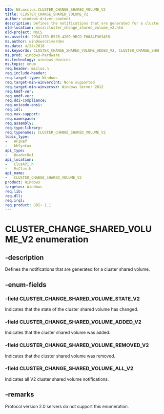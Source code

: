 ```yaml
---
UID: NE:msclus.CLUSTER_CHANGE_SHARED_VOLUME_V2
title: CLUSTER_CHANGE_SHARED_VOLUME_V2
author: windows-driver-content
description: Defines the notifications that are generated for a cluster shared volume.
old-location: mscs\cluster_change_shared_volume_v2.htm
old-project: MsCS
ms.assetid: 2934115D-B52B-4289-9BCD-E66A4F363AE8
ms.author: windowsdriverdev
ms.date: 4/24/2018
ms.keywords: CLUSTER_CHANGE_SHARED_VOLUME_ADDED_V2, CLUSTER_CHANGE_SHARED_VOLUME_ALL_V2, CLUSTER_CHANGE_SHARED_VOLUME_REMOVED_V2, CLUSTER_CHANGE_SHARED_VOLUME_STATE_V2, CLUSTER_CHANGE_SHARED_VOLUME_V2, CLUSTER_CHANGE_SHARED_VOLUME_V2 enumeration [Failover Cluster], clusapi/CLUSTER_CHANGE_SHARED_VOLUME_ADDED_V2, clusapi/CLUSTER_CHANGE_SHARED_VOLUME_ALL_V2, clusapi/CLUSTER_CHANGE_SHARED_VOLUME_REMOVED_V2, clusapi/CLUSTER_CHANGE_SHARED_VOLUME_STATE_V2, clusapi/CLUSTER_CHANGE_SHARED_VOLUME_V2, msclus/CLUSTER_CHANGE_SHARED_VOLUME_ADDED_V2, msclus/CLUSTER_CHANGE_SHARED_VOLUME_ALL_V2, msclus/CLUSTER_CHANGE_SHARED_VOLUME_REMOVED_V2, msclus/CLUSTER_CHANGE_SHARED_VOLUME_STATE_V2, msclus/CLUSTER_CHANGE_SHARED_VOLUME_V2, mscs.cluster_change_shared_volume_v2
ms.prod: windows-hardware
ms.technology: windows-devices
ms.topic: enum
req.header: msclus.h
req.include-header: 
req.target-type: Windows
req.target-min-winverclnt: None supported
req.target-min-winversvr: Windows Server 2012
req.kmdf-ver: 
req.umdf-ver: 
req.ddi-compliance: 
req.unicode-ansi: 
req.idl: 
req.max-support: 
req.namespace: 
req.assembly: 
req.type-library: 
req.typenames: CLUSTER_CHANGE_SHARED_VOLUME_V2
topic_type:
-	APIRef
-	kbSyntax
api_type:
-	HeaderDef
api_location:
-	ClusAPI.h
-	MsClus.h
api_name:
-	CLUSTER_CHANGE_SHARED_VOLUME_V2
product: Windows
targetos: Windows
req.lib: 
req.dll: 
req.irql: 
req.product: GDI+ 1.1
---
```


# CLUSTER_CHANGE_SHARED_VOLUME_V2 enumeration


## -description


Defines the notifications that are generated for a cluster shared volume.


## -enum-fields




### -field CLUSTER_CHANGE_SHARED_VOLUME_STATE_V2

Indicates that the state of the cluster shared volume has changed.


### -field CLUSTER_CHANGE_SHARED_VOLUME_ADDED_V2

Indicates that the cluster shared volume was added.


### -field CLUSTER_CHANGE_SHARED_VOLUME_REMOVED_V2

Indicates that the cluster shared volume was removed.


### -field CLUSTER_CHANGE_SHARED_VOLUME_ALL_V2

Indicates all V2 cluster shared volume notifications.


## -remarks



Protocol version 2.0 servers do not support this enumeration.



